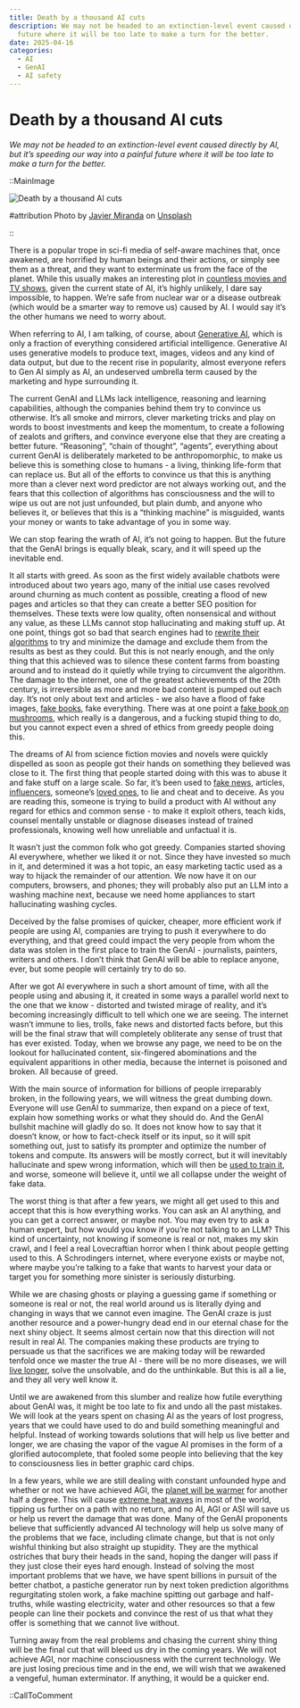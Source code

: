 ```yaml
---
title: Death by a thousand AI cuts
description: We may not be headed to an extinction-level event caused directly by AI, but it’s speeding our way into a painful
  future where it will be too late to make a turn for the better.
date: 2025-04-16
categories:
  - AI
  - GenAI
  - AI safety
---
```


# Death by a thousand AI cuts

_We may not be headed to an extinction-level event caused directly by AI, but it’s speeding our way into a painful
future where it will be too late to make a turn for the better._

::MainImage

![Death by a thousand AI cuts](/images/death_by_thousand_ai_cuts_main.jpg)

#attribution
Photo
by <a href="https://unsplash.com/@nuvaproductions?utm_content=creditCopyText&utm_medium=referral&utm_source=unsplash" target="_blank" rel="nofollow noopener noreferrer">
Javier Miranda</a>
on <a href="https://unsplash.com/photos/a-picture-of-the-earth-in-a-ring-of-fire-7bnvNN3R_eo?utm_content=creditCopyText&utm_medium=referral&utm_source=unsplash" target="_blank" rel="nofollow noopener noreferrer">
Unsplash</a>

::

There is a popular trope in sci-fi media of self-aware machines that, once awakened, are horrified by human beings and
their actions, or simply see them as a threat, and they want to exterminate us from the face of the planet. While this
usually makes an interesting plot
in [countless movies and TV shows](https://en.wikipedia.org/wiki/List_of_artificial_intelligence_films), given the
current state of AI, it’s highly unlikely, I dare say impossible, to happen. We’re safe from nuclear war or a disease
outbreak (which would be a smarter way to remove us) caused by AI. I would say it’s the other humans we need to worry
about.

When referring to AI, I am talking, of course,
about [Generative AI](https://en.wikipedia.org/wiki/Generative_artificial_intelligence), which is only a fraction of
everything considered artificial intelligence. Generative AI uses generative models to produce text, images, videos and
any kind of data output, but due to the recent rise in popularity, almost everyone refers to Gen AI simply as AI, an
undeserved umbrella term caused by the marketing and hype surrounding it.

The current GenAI and LLMs lack intelligence, reasoning and learning capabilities, although the companies behind them
try to convince us otherwise. It’s all smoke and mirrors, clever marketing tricks and play on words to boost investments
and keep the momentum, to create a following of zealots and grifters, and convince everyone else that they are creating
a better future. “Reasoning”, “chain of thought”, “agents”, everything about current GenAI is deliberately marketed to
be anthropomorphic, to make us believe this is something close to humans \- a living, thinking life-form that can
replace us. But all of the efforts to convince us that this is anything more than a clever next word predictor are not
always working out, and the fears that this collection of algorithms has consciousness and the will to wipe us out are
not just unfounded, but plain dumb, and anyone who believes it, or believes that this is a “thinking machine” is
misguided, wants your money or wants to take advantage of you in some way.

We can stop fearing the wrath of AI, it’s not going to happen. But the future that the GenAI brings is equally bleak,
scary, and it will speed up the inevitable end.

It all starts with greed. As soon as the first widely available chatbots were introduced about two years ago, many of
the initial use cases revolved around churning as much content as possible, creating a flood of new pages and articles
so that they can create a better SEO position for themselves. These texts were low quality, often nonsensical and
without any value, as these LLMs cannot stop hallucinating and making stuff up. At one point, things got so bad that
search engines had
to [rewrite their algorithms](https://www.wired.com/story/google-search-artificial-intelligence-clickbait-spam-crackdown/)
to try and minimize the damage and exclude them from the results as best as they could. But this is not nearly enough,
and the only thing that this achieved was to silence these content farms from boasting around and to instead do it
quietly while trying to circumvent the algorithm. The damage to the internet, one of the greatest achievements of the
20th century, is irreversible as more and more bad content is pumped out each day. It’s not only about text and
articles \- we also have a flood of fake
images, [fake books](https://www.wired.com/story/scammy-ai-generated-books-flooding-amazon/), fake everything. There was
at one point a [fake book on mushrooms](https://www.404media.co/ai-generated-mushroom-foraging-books-amazon/), which
really is a dangerous, and a fucking stupid thing to do, but you cannot expect even a shred of ethics from greedy people
doing this.

The dreams of AI from science fiction movies and novels were quickly dispelled as soon as people got their hands on
something they believed was close to it. The first thing that people started doing with this was to abuse it and fake
stuff on a large scale. So far, it’s been used to [fake news](https://2024.jou.ufl.edu/page/ai-and-misinformation),
articles, [influencers](https://www.404media.co/inside-the-booming-ai-pimping-industry-3/),
someone’s [loved ones](https://www.technologyreview.com/2024/05/07/1092116/deepfakes-dead-chinese-business-grief/), to
lie and cheat and to deceive. As you are reading this, someone is trying to build a product with AI without any regard
for ethics and common sense \- to make it exploit others, teach kids, counsel mentally unstable or diagnose diseases
instead of trained professionals, knowing well how unreliable and unfactual it is.

It wasn’t just the common folk who got greedy. Companies started shoving AI everywhere, whether we liked it or not.
Since they have invested so much in it, and determined it was a hot topic, an easy marketing tactic used as a way to
hijack the remainder of our attention. We now have it on our computers, browsers, and phones; they will probably also
put an LLM into a washing machine next, because we need home appliances to start hallucinating washing cycles.

Deceived by the false promises of quicker, cheaper, more efficient work if people are using AI, companies are trying to
push it everywhere to do everything, and that greed could impact the very people from whom the data was stolen in the
first place to train the GenAI \- journalists, painters, writers and others. I don’t think that GenAI will be able to
replace anyone, ever, but some people will certainly try to do so.

After we got AI everywhere in such a short amount of time, with all the people using and abusing it, it created in some
ways a parallel world next to the one that we know \- distorted and twisted mirage of reality, and it’s becoming
increasingly difficult to tell which one we are seeing. The internet wasn’t immune to lies, trolls, fake news and
distorted facts before, but this will be the final straw that will completely obliterate any sense of trust that has
ever existed. Today, when we browse any page, we need to be on the lookout for hallucinated content, six-fingered
abominations and the equivalent apparitions in other media, because the internet is poisoned and broken. All because of
greed.

With the main source of information for billions of people irreparably broken, in the following years, we will witness
the great dumbing down. Everyone will use GenAI to summarize, then expand on a piece of text, explain how something
works or what they should do. And the GenAI bullshit machine will gladly do so. It does not know how to say that it
doesn’t know, or how to fact-check itself or its input, so it will spit something out, just to satisfy its prompter and
optimize the number of tokens and compute. Its answers will be mostly correct, but it will inevitably hallucinate and
spew wrong information, which will then be [used to train it](https://www.nature.com/articles/s41586-024-07566-y), and
worse, someone will believe it, until we all collapse under the weight of fake data.

The worst thing is that after a few years, we might all get used to this and accept that this is how everything works.
You can ask an AI anything, and you can get a correct answer, or maybe not. You may even try to ask a human expert, but
how would you know if you’re not talking to an LLM? This kind of uncertainty, not knowing if someone is real or not,
makes my skin crawl, and I feel a real Lovecraftian horror when I think about people getting used to this. A
Schrodingers internet, where everyone exists or maybe not, where maybe you’re talking to a fake that wants to harvest
your data or target you for something more sinister is seriously disturbing.

While we are chasing ghosts or playing a guessing game if something or someone is real or not, the real world around us
is literally dying and changing in ways that we cannot even imagine. The GenAI craze is just another resource and a
power-hungry dead end in our eternal chase for the next shiny object. It seems almost certain now that this direction
will not result in real AI. The companies making these products are trying to persuade us that the sacrifices we are
making today will be rewarded tenfold once we master the true AI \- there will be no more diseases, we
will [live longer](https://observer.com/2025/01/anthropic-dario-amodei-ai-advances-double-human-lifespans/), solve the
unsolvable, and do the unthinkable. But this is all a lie, and they all very well know it.

Until we are awakened from this slumber and realize how futile everything about GenAI was, it might be too late to fix
and undo all the past mistakes. We will look at the years spent on chasing AI as the years of lost progress, years that
we could have used to do and build something meaningful and helpful. Instead of working towards solutions that will help
us live better and longer, we are chasing the vapor of the vague AI promises in the form of a glorified autocomplete,
that fooled some people into believing that the key to consciousness lies in better graphic card chips.

In a few years, while we are still dealing with constant unfounded hype and whether or not we have achieved AGI,
the [planet will be warmer](https://wmo.int/news/media-centre/global-temperature-likely-exceed-15degc-above-pre-industrial-level-temporarily-next-5-years)
for another half a degree. This will
cause [extreme heat waves](https://www.forbes.com/sites/zacharysmith/2022/01/06/by-2030-earth-could-experience-once-per-century-heat-waves-every-other-year-study-says/)
in most of the world, tipping us further on a path with no return, and no AI, AGI or ASI will save us or help us revert
the damage that was done. Many of the GenAI proponents believe that sufficiently advanced AI technology will help us
solve many of the problems that we face, including climate change, but that is not only wishful thinking but also
straight up stupidity. They are the mythical ostriches that bury their heads in the sand, hoping the danger will pass if
they just close their eyes hard enough. Instead of solving the most important problems that we have, we have spent
billions in pursuit of the better chatbot, a pastiche generator run by next token prediction algorithms regurgitating
stolen work, a fake machine spitting out garbage and half-truths, while wasting electricity, water and other resources
so that a few people can line their pockets and convince the rest of us that what they offer is something that we cannot
live without.

Turning away from the real problems and chasing the current shiny thing will be the final cut that will bleed us dry in
the coming years. We will not achieve AGI, nor machine consciousness with the current technology. We are just losing
precious time and in the end, we will wish that we awakened a vengeful, human exterminator. If anything, it would be a
quicker end.

::CallToComment
